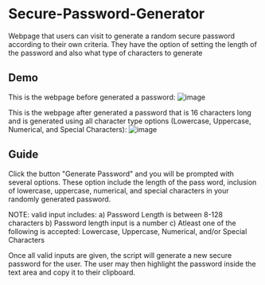 # Secure-Password-Generator
Webpage that users can visit to generate a random secure password according to their own criteria. They have the option of setting the length of the password and also what type of characters to generate

## Demo
This is the webpage before generated a password:
![image](https://user-images.githubusercontent.com/80120484/190925647-7e3e434d-ae3a-45f2-b82c-b4ab36630781.png)

This is the webpage after generated a password that is 16 characters long and is generated using all character type options (Lowercase, Uppercase, Numerical, and Special Characters):
![image](https://user-images.githubusercontent.com/80120484/190925693-fd6f329e-3536-4531-b361-793de2b95ed7.png)


## Guide
Click the button "Generate Password" and you will be prompted with several options.
These option include the length of the pass word, inclusion of lowercase, uppercase, numerical, and special characters in your randomly generated password.

NOTE: valid input includes:
a) Password Length is between 8-128 characters
b) Password length input is a number
c) Atleast one of the following is accepted: Lowercase, Uppercase, Numerical, and/or Special Characters

Once all valid inputs are given, the script will generate a new secure password for the user.
The user may then highlight the password inside the text area and copy it to their clipboard.

